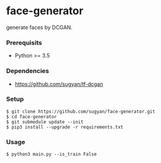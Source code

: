 # face-generator

generate faces by DCGAN.


### Prerequisits ###

- Python >= 3.5


### Dependencies ###

- https://github.com/sugyan/tf-dcgan


### Setup ###

    $ git clone https://github.com/sugyan/face-generator.git
    $ cd face-generator
    $ git submodule update --init
    $ pip3 install --upgrade -r requirements.txt


### Usage ###

    $ python3 main.py --is_train False

